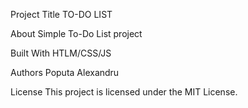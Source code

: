 Project Title
TO-DO LIST

About
Simple To-Do List project

Built With
HTLM/CSS/JS

Authors
Poputa Alexandru

License
This project is licensed under the MIT License.
